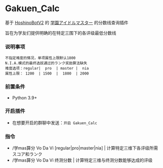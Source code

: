 # Gakuen_Calc

基于 [HoshinoBotV2](https://github.com/Ice-Cirno/HoshinoBot) 的 [学園アイドルマスター](https://gakuen.idolmaster-official.jp/) 的分数线查询插件



旨在为学友们提供明确的在特定三围下的各评级最低分数线

### 说明事项
```
不指定难度的情况，单项属性上限默认1800
N.I.A.模式的最终选拔通过的ランク奖励算法缺失
难度选项：regular|  pro  | master |  nia
属性上限： 1200  | 1500  |  1800  | 2000
```
### 前置条件

- Python 3.9+

### 开启插件

- 在想要开启的群聊中发送：```开启 Gakuen_Calc```

### 指令

- /学mas算分 Vo Da Vi [regular|pro|master|nia]  |  计算特定三维下各评级所需スコア和ランク
- /学mas算分 Vo Da Vi 终测分数  |   计算特定三维与终测分数能够达成的评级